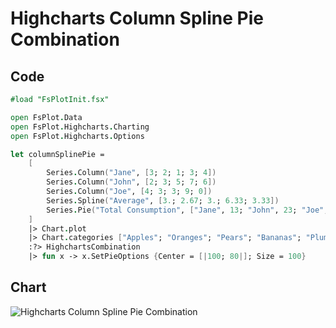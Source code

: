 Highcharts Column Spline Pie Combination
========================================

Code
----

```fsharp
#load "FsPlotInit.fsx"

open FsPlot.Data
open FsPlot.Highcharts.Charting
open FsPlot.Highcharts.Options

let columnSplinePie =
    [
        Series.Column("Jane", [3; 2; 1; 3; 4])
        Series.Column("John", [2; 3; 5; 7; 6])
        Series.Column("Joe", [4; 3; 3; 9; 0])
        Series.Spline("Average", [3.; 2.67; 3.; 6.33; 3.33])
        Series.Pie("Total Consumption", ["Jane", 13; "John", 23; "Joe", 19])
    ]
    |> Chart.plot
    |> Chart.categories ["Apples"; "Oranges"; "Pears"; "Bananas"; "Plums"]
    :?> HighchartsCombination
    |> fun x -> x.SetPieOptions {Center = [|100; 80|]; Size = 100}
```
Chart
-----

![Highcharts Column Spline Pie Combination](https://raw.github.com/TahaHachana/FsPlot/master/Src/screenshots/HighchartsColumnSplinePie.PNG)